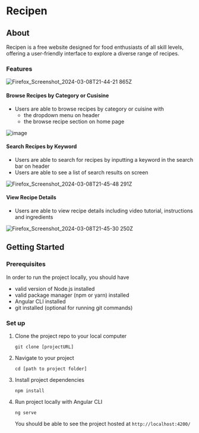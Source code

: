 # Recipen

## About

Recipen is a free website designed for food enthusiasts of all skill levels, offering a user-friendly interface to explore a diverse range of recipes.

### Features

![Firefox_Screenshot_2024-03-08T21-44-21 865Z](https://github.com/devfeefung79/recipen-angular/assets/70851914/abfe2a76-ebf9-48b4-bcd7-9c8c8848dfc4)

#### Browse Recipes by Category or Cusisine

* Users are able to browse recipes by category or cuisine with
    * the dropdown menu on header
    * the browse recipe section on home page

![image](https://github.com/devfeefung79/recipen-angular/assets/70851914/95d3010f-5392-4cfd-8e9e-4533379906df)

#### Search Recipes by Keyword

* Users are able to search for recipes by inputting a keyword in the search bar on header
* Users are able to see a list of search results on screen

![Firefox_Screenshot_2024-03-08T21-45-48 291Z](https://github.com/devfeefung79/recipen-angular/assets/70851914/74655e2a-c82c-4d86-9a1d-68122bb4619d)

#### View Recipe Details

* Users are able to view recipe details including video tutorial, instructions and ingredients

![Firefox_Screenshot_2024-03-08T21-45-30 250Z](https://github.com/devfeefung79/recipen-angular/assets/70851914/409f8ae8-720a-4826-975d-230fa48f88b9)

## Getting Started

### Prerequisites

In order to run the project locally, you should have
* valid version of Node.js installed
* valid package manager (npm or yarn) installed
* Angular CLI installed
* git installed (optional for running git commands)

### Set up

1. Clone the project repo to your local computer   
   ```
   git clone [projectURL]
   ```

1. Navigate to your project
   ```
   cd [path to project folder]
   ```

1. Install project dependencies
   ```
   npm install
   ```

1. Run project locally with Angular CLI
   ```
   ng serve
   ```
   You should be able to see the project hosted at `http://localhost:4200/`
